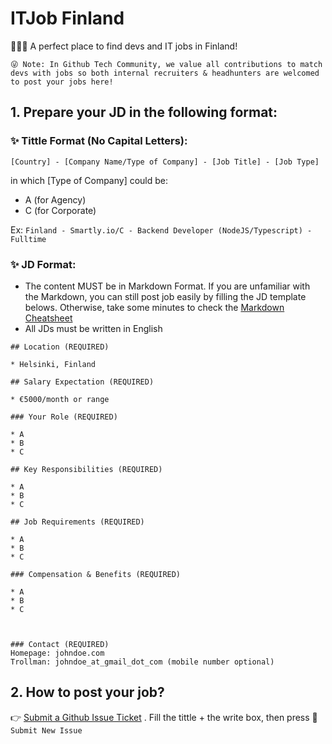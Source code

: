 # ITJob Finland
👋👋👋 A perfect place to find devs and IT jobs in Finland!

```😜 Note: In Github Tech Community, we value all contributions to match devs with jobs so both internal recruiters & headhunters are welcomed to post your jobs here!```


## 1. Prepare your JD in the following format:

### 	✨ Tittle Format (No Capital Letters):

```[Country] - [Company Name/Type of Company] - [Job Title] - [Job Type]```

in which [Type of Company] could be:

- A (for Agency)
- C (for Corporate)

Ex:
```Finland - Smartly.io/C - Backend Developer (NodeJS/Typescript) - Fulltime```

### 	✨ JD Format:
- The content MUST be in Markdown Format. If you are unfamiliar with the Markdown, you can still post job easily by filling the JD template belows. 
Otherwise, take some minutes to check the [Markdown Cheatsheet](https://github.com/adam-p/markdown-here/wiki/Markdown-Cheatsheet)
- All JDs must be written in English

```
## Location (REQUIRED)

* Helsinki, Finland

## Salary Expectation (REQUIRED)

* €5000/month or range

### Your Role (REQUIRED)

* A
* B
* C

## Key Responsibilities (REQUIRED)

* A
* B
* C

## Job Requirements (REQUIRED)

* A
* B
* C

### Compensation & Benefits (REQUIRED)

* A
* B
* C
    


### Contact (REQUIRED)
Homepage: johndoe.com
Trollman: johndoe_at_gmail_dot_com (mobile number optional)

```

## 2. How to post your job?
:point_right: [Submit a Github Issue Ticket](https://github.com/AlicePhamFI/ITJob-Finland/issues/new) . Fill the tittle + the write box, then press 🙌 ```Submit New Issue```
